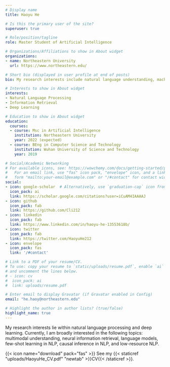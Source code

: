 ```yaml
---
# Display name
title: Haoyu He

# Is this the primary user of the site?
superuser: true

# Role/position/tagline
role: Master Student of Artificial Intelligence

# Organizations/Affiliations to show in About widget
organizations:
- name: Northeastern University
  url: https://www.northeastern.edu/

# Short bio (displayed in user profile at end of posts)
bio: My research interests include natural language understanding, machine translation, conversational agents and casual inference.

# Interests to show in About widget
interests:
- Natural Language Processing
- Information Retrieval
- Deep Learning

# Education to show in About widget
education:
  courses:
  - course: Msc in Artificial Intelligence
    institution: Northeastern University
    year: 2022 (expected)
  - course: BEng in Computer Science and Technology
    institution: Wuhan University of Science and Technology
    year: 2019

# Social/Academic Networking
# For available icons, see: https://wowchemy.com/docs/getting-started/page-builder/#icons
#   For an email link, use "fas" icon pack, "envelope" icon, and a link in the
#   form "mailto:your-email@example.com" or "/#contact" for contact widget.
social:
- icon: google-scholar  # Alternatively, use `graduation-cap` icon from `fas` icon pack
  icon_pack: ai
  link: https://scholar.google.com/citations?user=iCuAM4IAAAAJ
- icon: github
  icon_pack: fab
  link: https://github.com/Cli212
- icon: linkedin
  icon_pack: fab
  link: https://www.linkedin.com/in/haoyu-he-13553618b/
- icon: twitter
  icon_pack: fab
  link: https://twitter.com/HaoyuHe212
- icon: envelope
  icon_pack: fas
  link: '/#contact'

# Link to a PDF of your resume/CV.
# To use: copy your resume to `static/uploads/resume.pdf`, enable `ai` icons in `params.toml`, 
# and uncomment the lines below.
# - icon: cv
#  icon_pack: ai
#  link: uploads/resume.pdf

# Enter email to display Gravatar (if Gravatar enabled in Config)
email: "he.haoy@northeastern.edu"

# Highlight the author in author lists? (true/false)
highlight_name: true
---
```


My research interests lie within natural language processing and deep learning. Currently, I am broadly interested in the following topics: multimodal understanding, neural information retrieval, language models, few-shot learning in NLP, causal inference in NLP, and low-resource
NLP.

{{< icon name="download" pack="fas" >}} See my {{< staticref "uploads/HaoyuHe_CV.pdf" "newtab" >}}CV{{< /staticref >}}.
